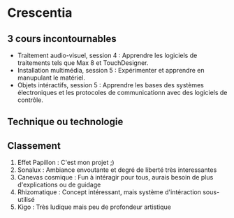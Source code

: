 # Crescentia
## 3 cours incontournables
-  Traitement audio-visuel, session 4 : Apprendre les logiciels de traitements tels que Max 8 et TouchDesigner.
-  Installation multimédia, session 5 : Expérimenter et apprendre en manupulant le matériel.
-  Objets intéractifs, session 5 : Apprendre les bases des systèmes électroniques et les protocoles de communicationn avec des logiciels de contrôle.

## Technique ou technologie


## Classement
1. Effet Papillon : C'est mon projet ;)
2. Sonalux : Ambiance envoutante et degré de liberté très interessantes
3. Canevas cosmique : Fun à intéragir pour tous, aurais besoin de plus d'explications ou de guidage
4. Rhizomatique : Concept intéressant, mais système d'intéraction sous-utilisé
5. Kigo : Très ludique mais peu de profondeur artistique
